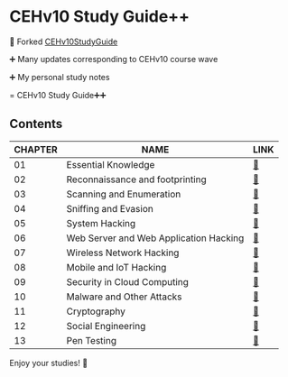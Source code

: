 # CEHv10 Study Guide++

:notebook: Forked [CEHv10StudyGuide](https://github.com/scottymcraig/CEHv10StudyGuide)

:heavy_plus_sign: Many updates corresponding to CEHv10 course wave

:heavy_plus_sign: My personal study notes

= CEHv10 Study Guide:heavy_plus_sign::heavy_plus_sign:

## Contents

| CHAPTER | NAME                                   | LINK                                                   |
| ------- | -------------------------------------- | ------------------------------------------------------ |
| 01      | Essential Knowledge                    | [:link:](01-Essential_Knowledge.md)                    |
| 02      | Reconnaissance and footprinting        | [:link:](02-Reconnaissance_and_footprinting.md)        |
| 03      | Scanning and Enumeration               | [:link:](03-Scanning_and_Enumeration.md)               |
| 04      | Sniffing and Evasion                   | [:link:](04-Sniffing_and_Evasion.md)                   |
| 05      | System Hacking                         | [:link:](05-System_Hacking.md)                         |
| 06      | Web Server and Web Application Hacking | [:link:](06-Web_Server_and_Web_Application_Hacking.md) |
| 07      | Wireless Network Hacking               | [:link:](07-Wireless_Network_Hacking.md)               |
| 08      | Mobile and IoT Hacking                 | [:link:](08-Mobile_and_IoT_Hacking.md)                 |
| 09      | Security in Cloud Computing            | [:link:](09-Security_in_Cloud_Computing.md)            |
| 10      | Malware and Other Attacks              | [:link:](10-Malware_and_Other_Attacks.md)              |
| 11      | Cryptography                           | [:link:](11-Cryptography.md)                           |
| 12      | Social Engineering                     | [:link:](12-Social_Engineering.md)                     |
| 13      | Pen Testing                            | [:link:](13-Pen_Testing.md)                            |

Enjoy your studies! :tada:
